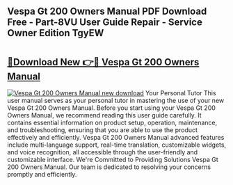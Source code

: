 ## Vespa Gt 200 Owners Manual PDF Download Free - Part-8VU User Guide Repair - Service Owner Edition TgyEW

# <h2><a href="http://bc8473.oget.top/?id=Vespa+Gt+200+Owners+Manual">🔗Download New 👉🔴 Vespa Gt 200 Owners Manual</a></h2>

[![Vespa Gt 200 Owners Manual new download](https://i.imgur.com/5g1atiW.png)](http://bc8473.oget.top/?id=Vespa+Gt+200+Owners+Manual)
Your Personal Tutor This user manual serves as your personal tutor in mastering the use of your new Vespa Gt 200 Owners Manual. Before you start using your Vespa Gt 200 Owners Manual, we recommend reading this user guide carefully. It contains essential information on product setup, operation, maintenance, and troubleshooting, ensuring that you are able to use the product effectively and efficiently. Vespa Gt 200 Owners Manual advanced features include multi-language support, real-time translation, customizable widgets, and voice recognition, all accessible through the user-friendly and customizable interface. We're Committed to Providing Solutions Vespa Gt 200 Owners Manual. Our team is dedicated to resolving your concerns promptly and efficiently.
